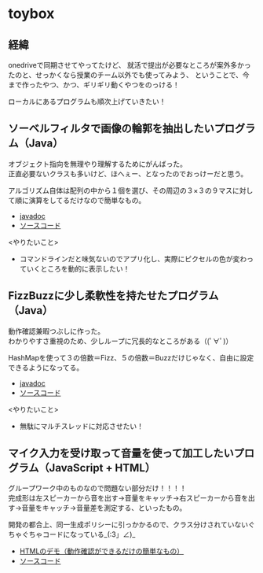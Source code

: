 # toybox
## 経緯
onedriveで同期させてやってたけど、
就活で提出が必要なところが案外多かったのと、せっかくなら授業のチーム以外でも使ってみよう、
ということで、今まで作ったやつ、かつ、ギリギリ動くやつをのっける！  

ローカルにあるプログラムも順次上げていきたい！

## ソーベルフィルタで画像の輪郭を抽出したいプログラム（Java）
オブジェクト指向を無理やり理解するためにがんばった。  
正直必要ないクラスも多いけど、ほへぇー、となったのでおっけーだと思う。  
  
アルゴリズム自体は配列の中から１個を選び、その周辺の３×３の９マスに対して順に演算をしてるだけなので簡単なもの。
　　
- [javadoc](https://mossan0706.github.io/toybox/image_exchange/javadoc/image_exchange/module-summary.html)  
- [ソースコード](https://github.com/mossan0706/toybox/tree/main/image_exchange/src/package1)  

<やりたいこと>
- コマンドラインだと味気ないのでアプリ化し、実際にピクセルの色が変わっていくところを動的に表示したい！
  
  
## FizzBuzzに少し柔軟性を持たせたプログラム（Java）
動作確認兼暇つぶしに作った。  
わかりやすさ重視のため、少しループに冗長的なところがある（(ﾟ∀ﾟ)）  
  
HashMapを使って３の倍数＝Fizz、５の倍数＝Buzzだけじゃなく、自由に設定できるようになってる。  
  
- [javadoc](https://mossan0706.github.io/toybox/java%E3%81%AE%E3%81%94%E3%81%A1%E3%82%83%E3%81%94%E3%81%A1%E3%82%83%E3%83%A1%E3%83%A2/%E5%8B%95%E4%BD%9C%E7%A2%BA%E8%AA%8D%E7%94%A8/Test/doc/main.html)
- [ソースコード](https://github.com/mossan0706/toybox/tree/main/java%E3%81%AE%E3%81%94%E3%81%A1%E3%82%83%E3%81%94%E3%81%A1%E3%82%83%E3%83%A1%E3%83%A2/%E5%8B%95%E4%BD%9C%E7%A2%BA%E8%AA%8D%E7%94%A8/Test/src)  

<やりたいこと>
- 無駄にマルチスレッドに対応させたい！
  
  
## マイク入力を受け取って音量を使って加工したいプログラム（JavaScript + HTML）
グループワーク中のものなので問題ない部分だけ！！！！  
完成形は左スピーカーから音を出す→音量をキャッチ→右スピーカーから音を出す→音量をキャッチ→音量差を測定する、といったもの。  
  
開発の都合上、同一生成ポリシーに引っかかるので、クラス分けされていないぐちゃぐちゃコードになっている_(:3」∠)_  
  
- [HTMLのデモ（動作確認ができるだけの簡単なもの）](https://mossan0706.github.io/toybox/volume_measurement/動作確認のためのHTML.html)
- [ソースコード](https://github.com/mossan0706/toybox/tree/main/volume_measurement)



